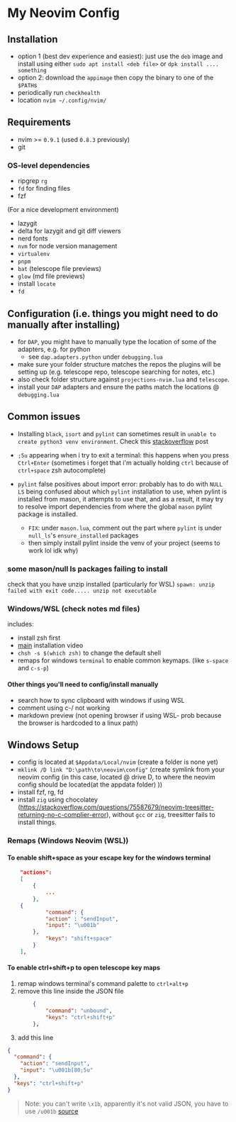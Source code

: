 # My Neovim Config

## Installation

- option 1 (best dev experience and easiest): just use the `deb` image and install using either `sudo apt install <deb file>` or `dpk install .... something`
- option 2: download the `appimage` then copy the binary to one of the `$PATH`s
- periodically run `checkhealth`
- location `nvim ~/.config/nvim/`

## Requirements

- nvim >= `0.9.1` (used `0.8.3` previously)
- git

### OS-level dependencies

- ripgrep `rg`
- `fd` for finding files
- fzf

(For a nice development environment)

- lazygit
- delta for lazygit and git diff viewers
- nerd fonts
- `nvm` for node version management
- `virtualenv`
- `pnpm`
- `bat` (telescope file previews)
- `glow` (md file previews)
- install `locate`
- `fd`

## Configuration (i.e. things you might need to do manually after installing)

- for `DAP`, you might have to manually type the location of some of the adapters, e.g. for python
  - see `dap.adapters.python` under `debugging.lua`
- make sure your folder structure matches the repos the plugins will be setting up (e.g. telescope repo, telescope searching for notes, etc.)
- also check folder structure against `projections-nvim.lua` and `telescope`.
- install your `DAP` adapters and ensure the paths match the locations @ `debugging.lua`

## Common issues

- Installing `black`, `isort` and `pylint` can sometimes result in `unable to create python3 venv environment`. Check this [stackoverflow](https://askubuntu.com/questions/958303/unable-to-create-virtual-environment-with-python-3-6) post
- `;5u` appearing when i try to exit a terminal: this happens when you press `Ctrl+Enter` (sometimes i forget that i'm actually holding `ctrl` because of `ctrl+space` zsh autocomplete)
- `pylint` false positives about import error: probably has to do with `NULL LS` being confused about which `pylint` installation to use, when pylint is installed from mason, it attempts to use that, and as a result, it may try to resolve import dependencies from where the global `mason` pylint package is installed.

  - `FIX`: under `mason.lua`, comment out the part where `pylint` is under `null_ls`'s `ensure_installed` packages
  - then simply install pylint inside the venv of your project (seems to work lol idk why)

### some mason/null ls packages failing to install

check that you have unzip installed (particularly for WSL)
`spawn: unzip failed with exit code..... unzip not executable`

### Windows/WSL (check notes md files)

includes:

- install zsh first
- [main](https://www.youtube.com/watch?v=su0h5StEZ6A) installation video
- `chsh -s $(which zsh)` to change the default shell
- remaps for windows `terminal` to enable common keymaps. (like `s-space` and `c-s-p`)

#### Other things you'll need to config/install manually

- search how to sync clipboard with windows if using WSL
- comment using c-/ not working
- markdown preview (not opening browser if using WSL- prob because the browser is hardcoded to a linux path)

## Windows Setup

- config is located at `$Appdata/Local/nvim` (create a folder is none yet)
- `mklink /D link "D:\path\to\neovim\config"` (create symlink from your neovim config (in this case, located @ drive D, to where the neovim config should be located(at the appdata folder) ))
- install fzf, rg, fd
- install `zig` using chocolatey (https://stackoverflow.com/questions/75587679/neovim-treesitter-returning-no-c-complier-error), without `gcc` or `zig`, treesitter fails to install things.

### Remaps (Windows Neovim (WSL))

#### To enable shift+space as your escape key for the windows terminal

```json
    "actions":
    [
        {
            ...
        },
	{
            "command": {
	        "action" : "sendInput",
	    	"input": "\u001b"
	    },
            "keys": "shift+space"
        }
    ],
```

#### To enable ctrl+shift+p to open telescope key maps

1. remap windows terminal's command palette to `ctrl+alt+p`
2. remove this line inside the JSON file

```json
        {
            "command": "unbound",
            "keys": "ctrl+shift+p"
        },
```

3. add this line

```json
{
  "command": {
    "action": "sendInput",
    "input": "\u001b[80;5u"
  },
  "keys": "ctrl+shift+p"
}
```

> Note: you can't write `\x1b`, apparently it's not valid JSON, you have to use `/u001b` [source](https://learn.microsoft.com/en-us/windows/terminal/customize-settings/actions)
